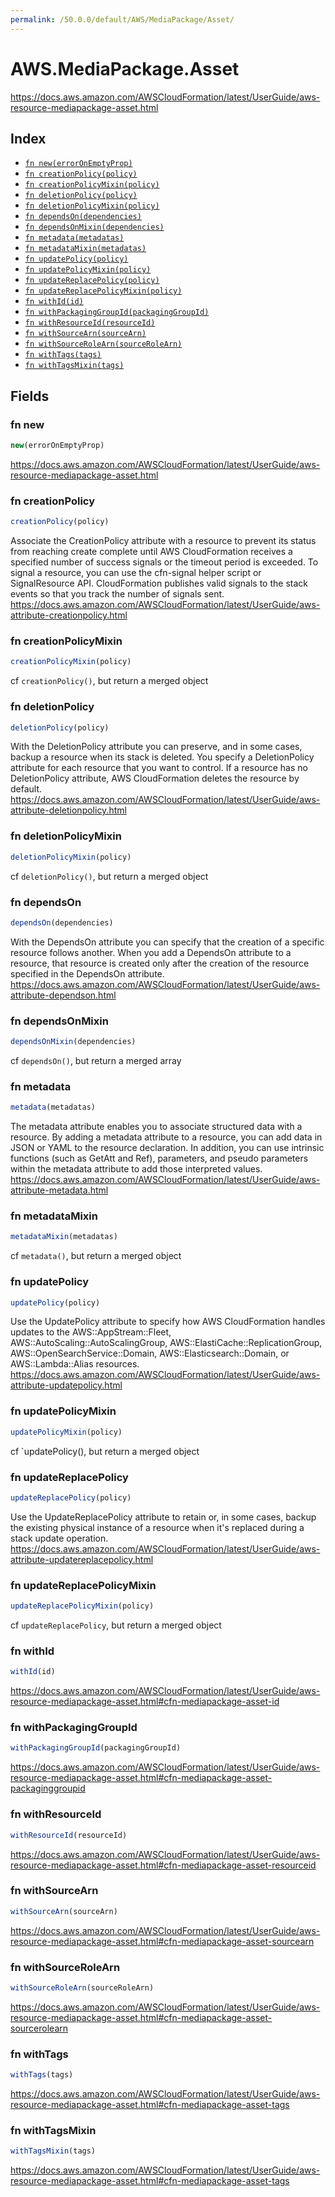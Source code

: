 ```yaml
---
permalink: /50.0.0/default/AWS/MediaPackage/Asset/
---
```


# AWS.MediaPackage.Asset

https://docs.aws.amazon.com/AWSCloudFormation/latest/UserGuide/aws-resource-mediapackage-asset.html

## Index

* [`fn new(errorOnEmptyProp)`](#fn-new)
* [`fn creationPolicy(policy)`](#fn-creationpolicy)
* [`fn creationPolicyMixin(policy)`](#fn-creationpolicymixin)
* [`fn deletionPolicy(policy)`](#fn-deletionpolicy)
* [`fn deletionPolicyMixin(policy)`](#fn-deletionpolicymixin)
* [`fn dependsOn(dependencies)`](#fn-dependson)
* [`fn dependsOnMixin(dependencies)`](#fn-dependsonmixin)
* [`fn metadata(metadatas)`](#fn-metadata)
* [`fn metadataMixin(metadatas)`](#fn-metadatamixin)
* [`fn updatePolicy(policy)`](#fn-updatepolicy)
* [`fn updatePolicyMixin(policy)`](#fn-updatepolicymixin)
* [`fn updateReplacePolicy(policy)`](#fn-updatereplacepolicy)
* [`fn updateReplacePolicyMixin(policy)`](#fn-updatereplacepolicymixin)
* [`fn withId(id)`](#fn-withid)
* [`fn withPackagingGroupId(packagingGroupId)`](#fn-withpackaginggroupid)
* [`fn withResourceId(resourceId)`](#fn-withresourceid)
* [`fn withSourceArn(sourceArn)`](#fn-withsourcearn)
* [`fn withSourceRoleArn(sourceRoleArn)`](#fn-withsourcerolearn)
* [`fn withTags(tags)`](#fn-withtags)
* [`fn withTagsMixin(tags)`](#fn-withtagsmixin)

## Fields

### fn new

```ts
new(errorOnEmptyProp)
```

https://docs.aws.amazon.com/AWSCloudFormation/latest/UserGuide/aws-resource-mediapackage-asset.html

### fn creationPolicy

```ts
creationPolicy(policy)
```

Associate the CreationPolicy attribute with a resource to prevent its status from reaching create complete until AWS CloudFormation receives a specified number of success signals or the timeout period is exceeded. To signal a resource, you can use the cfn-signal helper script or SignalResource API. CloudFormation publishes valid signals to the stack events so that you track the number of signals sent. 
https://docs.aws.amazon.com/AWSCloudFormation/latest/UserGuide/aws-attribute-creationpolicy.html

### fn creationPolicyMixin

```ts
creationPolicyMixin(policy)
```

cf `creationPolicy()`, but return a merged object

### fn deletionPolicy

```ts
deletionPolicy(policy)
```

With the DeletionPolicy attribute you can preserve, and in some cases, backup a resource when its stack is deleted. You specify a DeletionPolicy attribute for each resource that you want to control. If a resource has no DeletionPolicy attribute, AWS CloudFormation deletes the resource by default. 
https://docs.aws.amazon.com/AWSCloudFormation/latest/UserGuide/aws-attribute-deletionpolicy.html

### fn deletionPolicyMixin

```ts
deletionPolicyMixin(policy)
```

cf `deletionPolicy()`, but return a merged object

### fn dependsOn

```ts
dependsOn(dependencies)
```

With the DependsOn attribute you can specify that the creation of a specific resource follows another. When you add a DependsOn attribute to a resource, that resource is created only after the creation of the resource specified in the DependsOn attribute. 
https://docs.aws.amazon.com/AWSCloudFormation/latest/UserGuide/aws-attribute-dependson.html

### fn dependsOnMixin

```ts
dependsOnMixin(dependencies)
```

cf `dependsOn()`, but return a merged array

### fn metadata

```ts
metadata(metadatas)
```

The metadata attribute enables you to associate structured data with a resource. By adding a metadata attribute to a resource, you can add data in JSON or YAML to the resource declaration. In addition, you can use intrinsic functions (such as GetAtt and Ref), parameters, and pseudo parameters within the metadata attribute to add those interpreted values. 
https://docs.aws.amazon.com/AWSCloudFormation/latest/UserGuide/aws-attribute-metadata.html

### fn metadataMixin

```ts
metadataMixin(metadatas)
```

cf `metadata()`, but return a merged object

### fn updatePolicy

```ts
updatePolicy(policy)
```

Use the UpdatePolicy attribute to specify how AWS CloudFormation handles updates to the AWS::AppStream::Fleet, AWS::AutoScaling::AutoScalingGroup, AWS::ElastiCache::ReplicationGroup, AWS::OpenSearchService::Domain, AWS::Elasticsearch::Domain, or AWS::Lambda::Alias resources. 
https://docs.aws.amazon.com/AWSCloudFormation/latest/UserGuide/aws-attribute-updatepolicy.html

### fn updatePolicyMixin

```ts
updatePolicyMixin(policy)
```

cf `updatePolicy(), but return a merged object

### fn updateReplacePolicy

```ts
updateReplacePolicy(policy)
```

Use the UpdateReplacePolicy attribute to retain or, in some cases, backup the existing physical instance of a resource when it's replaced during a stack update operation. 
https://docs.aws.amazon.com/AWSCloudFormation/latest/UserGuide/aws-attribute-updatereplacepolicy.html

### fn updateReplacePolicyMixin

```ts
updateReplacePolicyMixin(policy)
```

cf `updateReplacePolicy`, but return a merged object

### fn withId

```ts
withId(id)
```

https://docs.aws.amazon.com/AWSCloudFormation/latest/UserGuide/aws-resource-mediapackage-asset.html#cfn-mediapackage-asset-id

### fn withPackagingGroupId

```ts
withPackagingGroupId(packagingGroupId)
```

https://docs.aws.amazon.com/AWSCloudFormation/latest/UserGuide/aws-resource-mediapackage-asset.html#cfn-mediapackage-asset-packaginggroupid

### fn withResourceId

```ts
withResourceId(resourceId)
```

https://docs.aws.amazon.com/AWSCloudFormation/latest/UserGuide/aws-resource-mediapackage-asset.html#cfn-mediapackage-asset-resourceid

### fn withSourceArn

```ts
withSourceArn(sourceArn)
```

https://docs.aws.amazon.com/AWSCloudFormation/latest/UserGuide/aws-resource-mediapackage-asset.html#cfn-mediapackage-asset-sourcearn

### fn withSourceRoleArn

```ts
withSourceRoleArn(sourceRoleArn)
```

https://docs.aws.amazon.com/AWSCloudFormation/latest/UserGuide/aws-resource-mediapackage-asset.html#cfn-mediapackage-asset-sourcerolearn

### fn withTags

```ts
withTags(tags)
```

https://docs.aws.amazon.com/AWSCloudFormation/latest/UserGuide/aws-resource-mediapackage-asset.html#cfn-mediapackage-asset-tags

### fn withTagsMixin

```ts
withTagsMixin(tags)
```

https://docs.aws.amazon.com/AWSCloudFormation/latest/UserGuide/aws-resource-mediapackage-asset.html#cfn-mediapackage-asset-tags